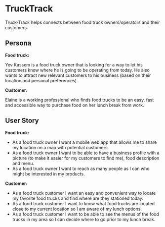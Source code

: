 # TruckTrack

Truck-Track helps connects between food truck owners/operators and their customers.

## Persona

**Food truck:**

Yev Kassem is a food truck owner that is looking for a way to let his customers know where he is going to be operating from today. He also wants to attract new relevant customers to his business (based on their location and personal preferences).

**Customer:**

Elaine is a working professional who finds food trucks to be an easy, fast and accessible way to purchase food on her lunch break from work.

## User Story

**Food truck:**

* As a food truck owner I want a mobile web app that allows me to share my location on a map with potential customers.
* As a food truck owner I want to be able to have a business profile with a picture (to make it easier for my customers to find me), food description and menu.
* As a food truck owner I want to reach as many people as I can who might be interested in my products.

**Customer:**

* As a food truck customer I want an easy and convenient way to locate my favorite food trucks and find where are they stationed today.
* As a food truck customer I want to know what food trucks are located close to my current location so I am aware of my lunch options.
* As a food truck customer I want to be able to see the menus of the food trucks in my area so I can decide where to go prior to my lunch break.
